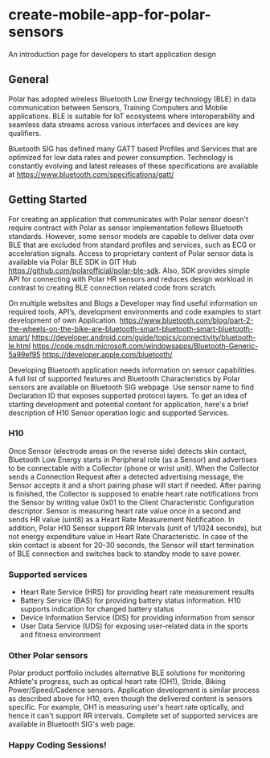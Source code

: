 # create-mobile-app-for-polar-sensors
An introduction page for developers to start application design

## General
 
Polar has adopted  wireless Bluetooth Low Energy technology (BLE) in data communication between Sensors, Training Computers and Mobile applications.
BLE is suitable for IoT ecosystems where interoperability and seamless data streams across various interfaces and devices are key qualifiers.
 
Bluetooth SIG has defined many GATT based Profiles and Services that are optimized for low data rates and power consumption. Technology is constantly evolving and latest releases of these specifications are available at https://www.bluetooth.com/specifications/gatt/
 
 
 ## Getting Started
 
For creating an application that communicates with Polar sensor doesn't require contract with Polar as sensor implementation follows Bluetooth standards.
However, some sensor models are capable to deliver data over BLE that are excluded from standard profiles and services, such as ECG or acceleration signals.
Access to proprietary content of Polar sensor data is available via Polar BLE SDK in GIT Hub https://github.com/polarofficial/polar-ble-sdk. Also, SDK provides simple API for connecting with Polar HR sensors and reduces design workload in contrast to creating BLE connection related code from scratch.   
 
On multiple websites and Blogs a Developer may find useful information on required tools, API’s, development environments and code examples to start development of own Application.
https://www.bluetooth.com/blog/part-2-the-wheels-on-the-bike-are-bluetooth-smart-bluetooth-smart-bluetooth-smart/
https://developer.android.com/guide/topics/connectivity/bluetooth-le.html
https://code.msdn.microsoft.com/windowsapps/Bluetooth-Generic-5a99ef95
https://developer.apple.com/bluetooth/
 
Developing Bluetooth application needs information on sensor capabilities. A full list of supported features and Bluetooth Characteristics by Polar sensors are available on Bluetooth SIG webpage.
Use sensor name to find Declaration ID that exposes supported protocol layers. To get an idea of starting development and potential content for application, here's a brief description of H10 Sensor operation logic and supported Services.
 
 ### H10
Once Sensor (electrode areas on the reverse side) detects skin contact, Bluetooth Low Energy starts in Peripheral role (as a Sensor) and advertises to be connectable with a Collector (phone or wrist unit). When the Collector sends a Connection Request after a detected advertising message, the Sensor accepts it and a short pairing phase will start if needed. After pairing is finished, the Collector is supposed to enable heart rate notifications from the Sensor by writing value 0x01 to the Client Characteristic Configuration descriptor.
Sensor is measuring heart rate value once in a second and sends HR value (uint8) as a Heart Rate Measurement Notification. In addition, Polar H10 Sensor support RR Intervals (unit of 1/1024 seconds), but not energy expenditure value in Heart Rate Characteristic. In case of the skin contact is absent for 20-30 seconds, the Sensor will start termination of BLE connection and switches back to standby mode to save power.
 
 ### Supported services
- Heart Rate Service (HRS) for providing heart rate measurement results
- Battery Service (BAS) for providing battery status information. H10 supports indication for changed battery status
- Device Information Service (DIS) for providing information from sensor
- User Data Service (UDS) for exposing user-related data in the sports and fitness environment
 
 ### Other Polar sensors
Polar product portfolio includes alternative BLE solutions for monitoring Athlete's progress, such as optical heart rate (OH1), Stride, Biking Power/Speed/Cadence sensors.
Application development is similar process as described above for H10, even though the delivered content is sensors specific. For example, OH1 is measuring user's heart rate optically, and hence it can't support RR intervals. Complete set of supported services are  available in Bluetooth SIG's web page.
 
 ### Happy Coding Sessions!

